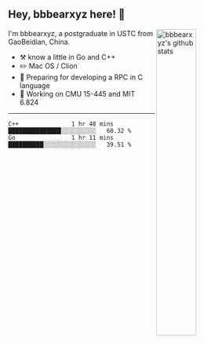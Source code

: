 ## Hey, bbbearxyz here! :wave:

<img align="right" alt="bbbearxyz's github stats" width="40%" src="https://github-readme-stats.vercel.app/api?username=bbbearxyz&show_icons=true">

I'm bbbearxyz, a postgraduate in USTC from GaoBeidian, China.

-   :hammer_and_pick:    know a little in Go and C++
-   :pencil2: Mac OS / Clion
-   :seedling: Preparing for developing a RPC in C language 
-   :thinking: Working on CMU 15-445 and MIT 6.824
---
<!--START_SECTION:waka-->
```text
C++               1 hr 48 mins    ███████████████░░░░░░░░░░   60.32 % 
Go                1 hr 11 mins    ██████████░░░░░░░░░░░░░░░   39.51 % 
```
<!--END_SECTION:waka-->
